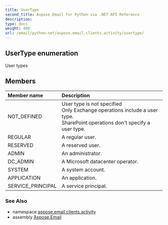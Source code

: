 ```yaml
---
title: UserType
second_title: Aspose.Email for Python via .NET API Reference
description: 
type: docs
weight: 480
url: /email/python-net/aspose.email.clients.activity/usertype/
---
```


## UserType enumeration

User types

## Members
| Member name | Description |
| :- | :- |
|NOT_DEFINED|User type is not specified<br/>            Only Exchange operations include a user type. <br/>            SharePoint operations don't specify a user type.|
|REGULAR|A regular user.|
|RESERVED|A reserved user.|
|ADMIN|An administrator.|
|DC_ADMIN|A Microsoft datacenter operator.|
|SYSTEM|A system account.|
|APPLICATION|An application.|
|SERVICE_PRINCIPAL|A service principal.|

### See Also

* namespace [aspose.email.clients.activity](/email/python-net/aspose.email.clients.activity/)
* assembly [Aspose.Email](/slides/python-net/)

